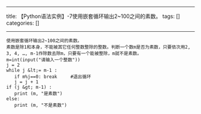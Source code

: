 
--- 
title:  【Python语法实例】-7使用嵌套循环输出2~100之间的素数。 
tags: []
categories: [] 

---
```
使用嵌套循环输出2~100之间的素数。
素数是除1和本身，不能被其它任何整数整除的整数。判断一个数m是否为素数，只要依次用2, 3, 4, …, m-1作除数去除m，只要有一个能被整除，m就不是素数。
m=int(input("请输入一个整数"))
j = 2
while j &lt;= m-1 :
   if m%j==0: break		#退出循环
   j = j + 1
if (j &gt; m-1) : 
   print (m, "是素数")
else:
   print (m, "不是素数")

```
